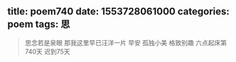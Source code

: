 title: poem740
date: 1553728061000
categories: poem
tags: 思
---
> 思念若是泉眼
那我这里早已汪洋一片
早安
孤独小美
格致别趣
六点起床第740天 迟到75天
